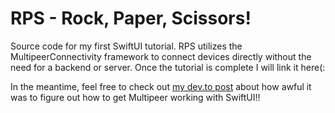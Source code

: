 #  RPS - Rock, Paper, Scissors!

Source code for my first SwiftUI tutorial. RPS utilizes the MultipeerConnectivity framework to 
connect devices directly without the need for a backend or server. Once the tutorial is complete
I will link it here(:

In the meantime, feel free to check out [my dev.to post](https://dev.to/joe_diragi_3bb3b9c26bddca/the-horrors-of-multipeer-connectivity-and-swiftui-4-mkb) about how awful it was to figure out how to get Multipeer working with SwiftUI!!
